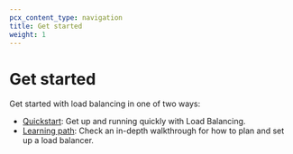 ```yaml
---
pcx_content_type: navigation
title: Get started
weight: 1
---
```


# Get started

Get started with load balancing in one of two ways:

* [Quickstart](/load-balancing/get-started/quickstart/): Get up and running quickly with Load Balancing.
* [Learning path](/learning-paths/load-balancing/): Check an in-depth walkthrough for how to plan and set up a load balancer.